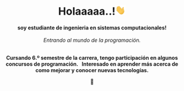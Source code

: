  <h1 align="center">Holaaaaa..!<img src="https://github.com/isEduardo13/isEduardo13/blob/main/Resourses/238178097-766d336d-b87d-44ba-807c-c51de2bc6b4d.gif" width="28px" alt="👋"></h1>
<p align="center">
    <b>soy estudiante de ingenieria en sistemas computacionales!</b><br><br>
    <i>
       Entrando al mundo de la programación.
    </i><br>
    <br />
</p>
 <b>
 <p align="center">
  <b>Cursando 6.º semestre de la carrera, tengo participación en algunos concursos de programación.
  Interesado en aprender más acerca de como mejorar y conocer nuevas tecnologías.</b>

 <p align= "center">
  💞️
  <p align= "center">
  

<!---
isEduardo13/isEduardo13 is a ✨ special ✨ repository because its `README.md` (this file) appears on your GitHub profile.
You can click the Preview link to take a look at your changes.
--->
